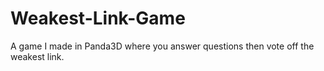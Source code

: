 # Weakest-Link-Game
A game I made in Panda3D where you answer questions then vote off the weakest link.
